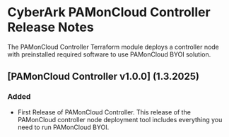 # CyberArk PAMonCloud Controller Release Notes
The PAMonCloud Controller Terraform module deploys a controller node with preinstalled required software to use PAMonCloud BYOI solution.

## [PAMonCloud Controller v1.0.0] (1.3.2025)

### Added
- First Release of PAMonCloud Controller. This release of the PAMonCloud controller node deployment tool includes everything you need to run PAMonCloud BYOI.
